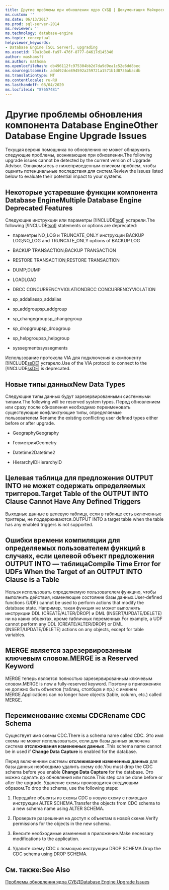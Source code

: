 ```yaml
---
title: Другие проблемы при обновлении ядро СУБД | Документация Майкрософт
ms.custom: ''
ms.date: 06/13/2017
ms.prod: sql-server-2014
ms.reviewer: ''
ms.technology: database-engine
ms.topic: conceptual
helpviewer_keywords:
- Database Engine [SQL Server], upgrading
ms.assetid: 78a1d8e8-fa97-476f-8777-84617d145340
author: mashamsft
ms.author: mathoma
ms.openlocfilehash: db496112fc975304bb2d7da9d9ea1c52e6dd8bec
ms.sourcegitcommit: ad4d92dce894592a259721a1571b1d8736abacdb
ms.translationtype: MT
ms.contentlocale: ru-RU
ms.lasthandoff: 08/04/2020
ms.locfileid: "87657481"
---
```

# <a name="other-database-engine-upgrade-issues"></a><span data-ttu-id="c35a3-102">Другие проблемы обновления компонента Database Engine</span><span class="sxs-lookup"><span data-stu-id="c35a3-102">Other Database Engine Upgrade Issues</span></span>
  <span data-ttu-id="c35a3-103">Текущая версия помощника по обновлению не может обнаружить следующие проблемы, возникающие при обновлении.</span><span class="sxs-lookup"><span data-stu-id="c35a3-103">The following upgrade issues cannot be detected by the current version of Upgrade Advisor.</span></span> <span data-ttu-id="c35a3-104">Ознакомьтесь с нижеприведенным списком проблем, чтобы оценить потенциальные последствия для систем.</span><span class="sxs-lookup"><span data-stu-id="c35a3-104">Review the issues listed below to evaluate their potential impact to your systems.</span></span>  
  
## <a name="multiple-database-engine-deprecated-features"></a><span data-ttu-id="c35a3-105">Некоторые устаревшие функции компонента Database Engine</span><span class="sxs-lookup"><span data-stu-id="c35a3-105">Multiple Database Engine Deprecated Features</span></span>  
 <span data-ttu-id="c35a3-106">Следующие инструкции или параметры [!INCLUDE[tsql](../../includes/tsql-md.md)] устарели.</span><span class="sxs-lookup"><span data-stu-id="c35a3-106">The following [!INCLUDE[tsql](../../includes/tsql-md.md)] statements or options are deprecated:</span></span>  
  
-   <span data-ttu-id="c35a3-107">параметры NO_LOG и TRUNCATE_ONLY инструкции BACKUP LOG;</span><span class="sxs-lookup"><span data-stu-id="c35a3-107">NO_LOG and TRUNCATE_ONLY options of BACKUP LOG</span></span>  
  
-   <span data-ttu-id="c35a3-108">BACKUP TRANSACTION;</span><span class="sxs-lookup"><span data-stu-id="c35a3-108">BACKUP TRANSACTION</span></span>  
  
-   <span data-ttu-id="c35a3-109">RESTORE TRANSACTION;</span><span class="sxs-lookup"><span data-stu-id="c35a3-109">RESTORE TRANSACTION</span></span>  
  
-   <span data-ttu-id="c35a3-110">DUMP;</span><span class="sxs-lookup"><span data-stu-id="c35a3-110">DUMP</span></span>  
  
-   <span data-ttu-id="c35a3-111">LOAD</span><span class="sxs-lookup"><span data-stu-id="c35a3-111">LOAD</span></span>  
  
-   <span data-ttu-id="c35a3-112">DBCC CONCURRENCYVIOLATION</span><span class="sxs-lookup"><span data-stu-id="c35a3-112">DBCC CONCURRENCYVIOLATION</span></span>  
  
-   <span data-ttu-id="c35a3-113">sp_addalias</span><span class="sxs-lookup"><span data-stu-id="c35a3-113">sp_addalias</span></span>  
  
-   <span data-ttu-id="c35a3-114">sp_addgroup</span><span class="sxs-lookup"><span data-stu-id="c35a3-114">sp_addgroup</span></span>  
  
-   <span data-ttu-id="c35a3-115">sp_changegroup</span><span class="sxs-lookup"><span data-stu-id="c35a3-115">sp_changegroup</span></span>  
  
-   <span data-ttu-id="c35a3-116">sp_dropgroup</span><span class="sxs-lookup"><span data-stu-id="c35a3-116">sp_dropgroup</span></span>  
  
-   <span data-ttu-id="c35a3-117">sp_helpgroup</span><span class="sxs-lookup"><span data-stu-id="c35a3-117">sp_helpgroup</span></span>  
  
-   <span data-ttu-id="c35a3-118">syssegments</span><span class="sxs-lookup"><span data-stu-id="c35a3-118">syssegments</span></span>  
  
 <span data-ttu-id="c35a3-119">Использование протокола VIA для подключения к компоненту [!INCLUDE[ssDE](../../includes/ssde-md.md)] устарело.</span><span class="sxs-lookup"><span data-stu-id="c35a3-119">Use of the VIA protocol to connect to the [!INCLUDE[ssDE](../../includes/ssde-md.md)] is deprecated.</span></span>  
  
## <a name="new-data-types"></a><span data-ttu-id="c35a3-120">Новые типы данных</span><span class="sxs-lookup"><span data-stu-id="c35a3-120">New Data Types</span></span>  
 <span data-ttu-id="c35a3-121">Следующие типы данных будут зарезервированными системными типами.</span><span class="sxs-lookup"><span data-stu-id="c35a3-121">The following will be reserved system types.</span></span> <span data-ttu-id="c35a3-122">Перед обновлением или сразу после обновления необходимо переименовать существующие конфликтующие типы, определяемые пользователем.</span><span class="sxs-lookup"><span data-stu-id="c35a3-122">Rename the existing conflicting user defined types either before or after upgrade.</span></span>  
  
-   <span data-ttu-id="c35a3-123">Geography</span><span class="sxs-lookup"><span data-stu-id="c35a3-123">Geography</span></span>  
  
-   <span data-ttu-id="c35a3-124">Геометрия</span><span class="sxs-lookup"><span data-stu-id="c35a3-124">Geometry</span></span>  
  
-   <span data-ttu-id="c35a3-125">Datetime2</span><span class="sxs-lookup"><span data-stu-id="c35a3-125">Datetime2</span></span>  
  
-   <span data-ttu-id="c35a3-126">HierarchyID</span><span class="sxs-lookup"><span data-stu-id="c35a3-126">HierarchyID</span></span>  
  
## <a name="target-table-of-the-output-into-clause-cannot-have-any-defined-triggers"></a><span data-ttu-id="c35a3-127">Целевая таблица для предложения OUTPUT INTO не может содержать определяемых триггеров.</span><span class="sxs-lookup"><span data-stu-id="c35a3-127">Target Table of the OUTPUT INTO Clause Cannot Have Any Defined Triggers</span></span>  
 <span data-ttu-id="c35a3-128">Выходные данные в целевую таблицу, если в таблице есть включенные триггеры, не поддерживаются.</span><span class="sxs-lookup"><span data-stu-id="c35a3-128">OUTPUT INTO a target table when the table has any enabled triggers is not supported.</span></span>  
  
## <a name="compile-time-error-for-udfs-when-the-target-of-an-output-into-clause-is-a-table"></a><span data-ttu-id="c35a3-129">Ошибки времени компиляции для определяемых пользователем функций в случаях, если целевой объект предложения OUTPUT INTO — таблица</span><span class="sxs-lookup"><span data-stu-id="c35a3-129">Compile Time Error for UDFs When the Target of an OUTPUT INTO Clause is a Table</span></span>  
 <span data-ttu-id="c35a3-130">Нельзя использовать определяемую пользователем функцию, чтобы выполнить действия, изменяющие состояние базы данных.</span><span class="sxs-lookup"><span data-stu-id="c35a3-130">User-defined functions (UDF) cannot be used to perform actions that modify the database state.</span></span> <span data-ttu-id="c35a3-131">Например, такая функция не может выполнять инструкции DDL (CREATE/ALTER/DROP) и DML (INSERT/UPDATE/DELETE) ни на каких объектах, кроме табличных переменных.</span><span class="sxs-lookup"><span data-stu-id="c35a3-131">For example, a UDF cannot perform any DDL (CREATE/ALTER/DROP) or DML (INSERT/UPDATE/DELETE) actions on any objects, except for table variables.</span></span>  
  
## <a name="merge-is-a-reserved-keyword"></a><span data-ttu-id="c35a3-132">MERGE является зарезервированным ключевым словом.</span><span class="sxs-lookup"><span data-stu-id="c35a3-132">MERGE is a Reserved Keyword</span></span>  
 <span data-ttu-id="c35a3-133">MERGE теперь является полностью зарезервированным ключевым словом.</span><span class="sxs-lookup"><span data-stu-id="c35a3-133">MERGE is now a fully-reserved keyword.</span></span> <span data-ttu-id="c35a3-134">Поэтому в приложениях не должно быть объектов (таблиц, столбцов и пр.) с именем MERGE.</span><span class="sxs-lookup"><span data-stu-id="c35a3-134">Applications can no longer have objects (table, column, etc.) called MERGE.</span></span>  
  
## <a name="rename-cdc-schema"></a><span data-ttu-id="c35a3-135">Переименование схемы CDC</span><span class="sxs-lookup"><span data-stu-id="c35a3-135">Rename CDC Schema</span></span>  
 <span data-ttu-id="c35a3-136">Существует имя схемы CDC.</span><span class="sxs-lookup"><span data-stu-id="c35a3-136">There is a schema name called CDC.</span></span> <span data-ttu-id="c35a3-137">Это имя схемы не может использоваться, если для базы данных включена система **отслеживания измененных данных** .</span><span class="sxs-lookup"><span data-stu-id="c35a3-137">This schema name cannot be in used if **Change Data Capture** is enabled for the database.</span></span>  
  
 <span data-ttu-id="c35a3-138">Перед включением системы **отслеживания измененных данных** для базы данных необходимо удалить схему cdc.</span><span class="sxs-lookup"><span data-stu-id="c35a3-138">You must drop the CDC schema before you enable **Change Data Capture** for the database.</span></span> <span data-ttu-id="c35a3-139">Это можно сделать до обновления или после.</span><span class="sxs-lookup"><span data-stu-id="c35a3-139">This step can be done before or after the upgrade.</span></span> <span data-ttu-id="c35a3-140">Удаление схемы производится следующим образом.</span><span class="sxs-lookup"><span data-stu-id="c35a3-140">To drop the schema, use the following steps:</span></span>  
  
1.  <span data-ttu-id="c35a3-141">Передайте объекты из схемы CDC в новую схему с помощью инструкции ALTER SCHEMA.</span><span class="sxs-lookup"><span data-stu-id="c35a3-141">Transfer the objects from CDC schema to a new schema name using ALTER SCHEMA.</span></span>  
  
2.  <span data-ttu-id="c35a3-142">Проверьте разрешения на доступ к объектам в новой схеме.</span><span class="sxs-lookup"><span data-stu-id="c35a3-142">Verify permissions for the objects in the new schema.</span></span>  
  
3.  <span data-ttu-id="c35a3-143">Внесите необходимые изменения в приложение.</span><span class="sxs-lookup"><span data-stu-id="c35a3-143">Make necessary modifications to the application.</span></span>  
  
4.  <span data-ttu-id="c35a3-144">Удалите схему CDC с помощью инструкции DROP SCHEMA.</span><span class="sxs-lookup"><span data-stu-id="c35a3-144">Drop the CDC schema using DROP SCHEMA.</span></span>  
  
## <a name="see-also"></a><span data-ttu-id="c35a3-145">См. также:</span><span class="sxs-lookup"><span data-stu-id="c35a3-145">See Also</span></span>  
 [<span data-ttu-id="c35a3-146">Проблемы обновления ядра СУБД</span><span class="sxs-lookup"><span data-stu-id="c35a3-146">Database Engine Upgrade Issues</span></span>](../../../2014/sql-server/install/database-engine-upgrade-issues.md)  
  
  
